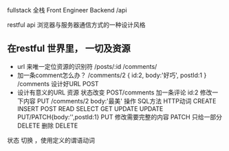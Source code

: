 fullstack 全栈 
Front Engineer
Backend /api


restful api 
浏览器与服务器通信方式的一种设计风格

## 在restful 世界里， 一切及资源 
- url 来唯一定位资源的识别符
/posts/:id /comments/
- 加一条comment怎么办？ /comments/2 
{
    id:2,
    body:'好巧',
    postId:1
}
/comments 设计好URL POST
 -  设计有意义的URL 
 资源  状态改变 
POST/comments 加一条评论 id:2
 修改一下内容 
PUT /comments/2 body:'最美'
操作     SQL方法  HTTP动词
CREATE  INSERT     POST
READ    SELECT      GET
UPDATE  UPDATE    PUT/PATCH{body:'',postId:1}
PUT 修改需要完整的内容
PATCH 只给一部分
DELETE   删除      DELETE
 
状态 切换 ，使用定义的谓语动词

